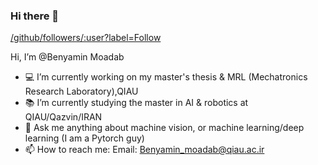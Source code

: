 ### Hi there 👋


[/github/followers/:user?label=Follow](https://img.shields.io/github/followers/2)


Hi, I’m @Benyamin Moadab
- 💻 I’m currently working on my master's thesis & MRL (Mechatronics Research Laboratory),QIAU 
- 📚 I’m currently studying the master in AI & robotics at QIAU/Qazvin/IRAN
- 💬 Ask me anything about machine vision, or machine learning/deep learning (I am a Pytorch guy)
- 📫 How to reach me: Email: Benyamin_moadab@qiau.ac.ir

